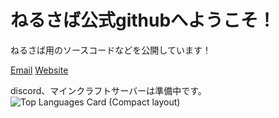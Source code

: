 # ねるさば公式githubへようこそ！
ねるさば用のソースコードなどを公開しています！

[Email](<nerusaba.mc@gmail.com>)
[Website](www.nerusaba.com)

discord、マインクラフトサーバーは準備中です。
![Top Languages Card (Compact layout)](https://github-readme-stats.vercel.app/api/top-langs/?username=zizi4n5&layout=compact)
